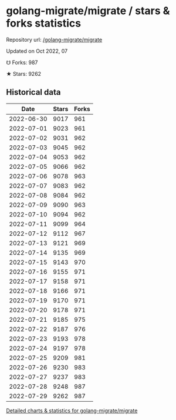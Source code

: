 # golang-migrate/migrate / stars & forks statistics

Repository url: [/golang-migrate/migrate](https://github.com/golang-migrate/migrate)

Updated on Oct 2022, 07

☋ Forks: 987

★ Stars: 9262

## Historical data
| Date | Stars | Forks |
|------|-------|-------|
| 2022-06-30 | 9017 | 961 | 
| 2022-07-01 | 9023 | 961 | 
| 2022-07-02 | 9031 | 962 | 
| 2022-07-03 | 9045 | 962 | 
| 2022-07-04 | 9053 | 962 | 
| 2022-07-05 | 9066 | 962 | 
| 2022-07-06 | 9078 | 963 | 
| 2022-07-07 | 9083 | 962 | 
| 2022-07-08 | 9084 | 962 | 
| 2022-07-09 | 9090 | 963 | 
| 2022-07-10 | 9094 | 962 | 
| 2022-07-11 | 9099 | 964 | 
| 2022-07-12 | 9112 | 967 | 
| 2022-07-13 | 9121 | 969 | 
| 2022-07-14 | 9135 | 969 | 
| 2022-07-15 | 9143 | 970 | 
| 2022-07-16 | 9155 | 971 | 
| 2022-07-17 | 9158 | 971 | 
| 2022-07-18 | 9166 | 971 | 
| 2022-07-19 | 9170 | 971 | 
| 2022-07-20 | 9178 | 971 | 
| 2022-07-21 | 9185 | 975 | 
| 2022-07-22 | 9187 | 976 | 
| 2022-07-23 | 9193 | 978 | 
| 2022-07-24 | 9197 | 978 | 
| 2022-07-25 | 9209 | 981 | 
| 2022-07-26 | 9230 | 983 | 
| 2022-07-27 | 9237 | 983 | 
| 2022-07-28 | 9248 | 987 | 
| 2022-07-29 | 9262 | 987 | 


[Detailed charts & statistics for golang-migrate/migrate](https://reviewgithub.com/rep/golang-migrate/migrate)
